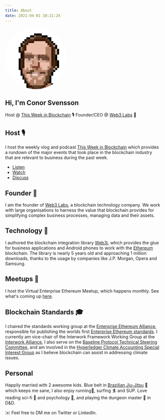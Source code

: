 ```yaml
---
title: About
date: 2021-04-01 10:21:24
---
```


<img alt="Pixelated profile image" src="../images/pixelated-profile.png" width="200" height="200" style="border-radius: 50%;"  />

## Hi, I'm Conor Svensson

Host @ [This Week in Blockchain](https://www.weekinblockchain.com) 🎙 Founder/CEO @ [Web3 Labs](https://www.web3labs.com) 🏢

## Host 🎙

I host the weekly vlog and podcast [This Week in Blockchain](https://www.weekinblockchain.com) which provides a rundown of the major events that took place in the blockchain industry that are relevant to business during the past week. 
- [Listen](https://www.weekinblockchain.com)
- [Watch](https://youtube.com/c/web3labs) 
- [Discuss](https://www.joinclubhouse.com/club/this-week-in-blockchain)

## Founder 🏢

I am the founder of [Web3 Labs](https://www.web3labs.com), a blockchain technology company. We work with large organisations to harness the value that blockchain provides for simplifying complex business processes, managing data and their assets. 

## Technology 💾

I authored the blockchain integration library [Web3j](https://github.com/web3j/web3j), which provides the glue for business applications and Android phones to work with the [Ethereum](https://ethereum.org) blockchain. The library is nearly 5 years old and approaching 1 million downloads, thanks to the usage by companies like J.P. Morgan, Opera and Samsung.

## Meetups 🤝

I host the Virtual Enterprise Ethereum Meetup, which happens monthly.  See what's coming up [here](https://meetup.com/eea-london).

## Blockchain Standards 🎓

I chaired the standards working group at the [Enterprise Ethereum Alliance](https://entethalliance.org), responsible for publishing the worlds first [Enterprise Ethereum standards](https://entethalliance.org/technical-specifications/). I currently am vice-chair of the Interwork Framework Working Group at the [Interwork Alliance](https://interwork.org), I also serve on the [Baseline Protocol Technical Steering Committee](https://baseline-protocol.org), and am involved in the [Hyperledger Climate Accounting Special Interest Group](https://wiki.hyperledger.org/display/CASIG/Climate+Action+and+Accounting+SIG+Home) as I believe blockchain can assist in addressing climate issues.

## Personal

Happily married with 2 awesome kids.  Blue belt in [Brazilian Jiu-Jitsu](https://www.wavebjj.co/) 🥋 which keeps me sane, I also enjoy running🦶, surfing 🏄 and SUP. Love reading sci-fi 📖 and psychology 🧠, and playing the dungeon master 🧙 in D&D.

✉️  Feel free to DM me on Twitter or LinkedIn.
